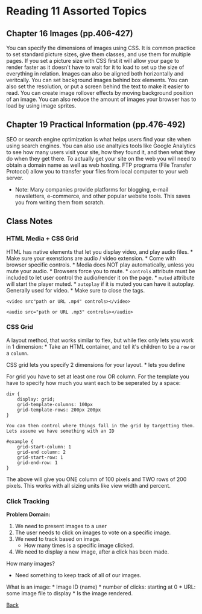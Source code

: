 # Reading 11 Assorted Topics

## Chapter 16 Images (pp.406-427)

You can specify the dimensions of images using CSS. It is common practice to set standard picture sizes, give them classes, and use them for multiple pages. If you set a picture
size with CSS first it will allow your page to render faster as it doesn't have to wait for it to load to set up the size of everything in relation.
Images can also be aligned both horizontally and veritcally. You can set background images behind box elements. You can also set the resolution, or put a screen behind the text to make it easier to read. You can create image rollover effects by moving background position of an image. You can also reduce the amount of images your browser has to load by using image sprites.

## Chapter 19 Practical Information (pp.476-492)

SEO or search engine optimization is what helps users find your site when using search engines. You can also use analtyics tools like Google Analytics to see how many users visit your site, how they found it, and then what they do when they get there. To actually get your site on the web you will need to obtain a domain name as well as web hosting. FTP programs (File Transfer Protocol) allow you to transfer your files from local computer to your web server.
- Note: Many companies provide platforms for blogging, e-mail newsletters, e-commerce, and other popular website tools. This saves you from writing them from scratch.


## Class Notes

### HTML Media + CSS Grid

HTML has native elements that let you display video, and play audio files.
    * Make sure your exenstions are audio / video extension.
    * Come with browser specific controls.
    * Media does NOT play automatically, unless you mute your audio.
        * Browsers force you to mute.
    * `controls` attribute must be included to let user control the audio/render it on the page.
    * `muted` attribute will start the player muted.
    * `autoplay` if it is muted you can have it autoplay. Generally used for video.
    * Make sure to close the tags.

```
<video src"path or URL .mp4" controls></video>

<audio src="path or URL .mp3" controls></audio>
```

### CSS Grid

A layout method, that works similar to flex, but while flex only lets you work in 1 dimension:
    * Take an HTML container, and tell it's children to be a `row` or a `column`.
    
CSS grid lets you specify 2 dimensions for your layout.
    * lets you define

For grid you have to set at least one row OR column. For the template you have to specify how much you want each to be seperated by a space:
```
div {
    display: grid;
    grid-template-columns: 100px
    grid-template-rows: 200px 200px
}

You can then control where things fall in the grid by targetting them. Lets assume we have something with an ID

#example {
    grid-start-column: 1
    grid-end column: 2
    grid-start-row: 1
    grid-end-row: 1
}
```
The above will give you ONE column of 100 pixels and TWO rows of 200 pixels. This works with all sizing units like view width and percent.


### Click Tracking



**Problem Domain:**
1. We need to present images to a user
2. The user needs to click on images to vote on a specific image.
3. We need to track based on image.
    * How many times is a specific image clicked.
4. We need to display a new image, after a click has been made.

How many images?

* Need something to keep track of all of our images.

What is an image:
    * Image ID (name)
    * number of clicks: starting at 0
    * URL: some image file to display
    * Is the image rendered.


[Back](README.md)